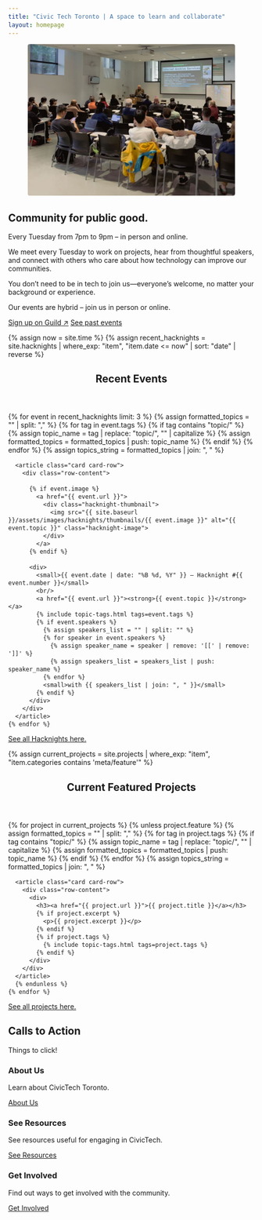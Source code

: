 ```yaml
---
title: "Civic Tech Toronto | A space to learn and collaborate"
layout: homepage
---
```

<article class="grid">
  <figure>
    <img
      src="assets/images/CivicTechTO-InPerson.jpg"
      alt="Picture of a group of people sitting listening to a presentation at a Civic Tech Toronto Hacknight"
      style="border-radius: 4px;"
    />
  </figure>
  <div>
    <hgroup>
    <h1>Community for public good.</h1>
    <p>Every Tuesday from 7pm to 9pm – in person and online.</p>
    </hgroup>
    <p>We meet every Tuesday to work on projects, hear from thoughtful speakers, and connect with others who care about how technology can improve our communities.</p>
    <p>You don’t need to be in tech to join us—everyone’s welcome, no matter your background or experience.</p>
    <p>Our events are hybrid – join us in person or online.</p>
    <div class="button-list">
      <a role="button" class="outline" href="https://guild.host/ctto/events" target="_blank">Sign up on Guild<span aria-hidden="true">&nbsp;↗</span></a>
      <a role="button" class="secondary outline" href="{{'/hacknights' | relative_url }}">See past events</a>
    </div>
  </div>
</article>

<!-- === Recent Hacknights ===  -->

<!-- Past Hacknights -->

{% assign now = site.time %}
{% assign recent_hacknights = site.hacknights | where_exp: "item", "item.date <= now" | sort: "date" | reverse %}

<section>
  <header>
    <h2>Recent Events</h2>
  </header>
  <div id="pastHacknightsList" class="grid">
    {% for event in recent_hacknights limit: 3 %}
      {% assign formatted_topics = "" | split: "," %}
      {% for tag in event.tags %}
        {% if tag contains "topic/" %}
          {% assign topic_name = tag | replace: "topic/", "" | capitalize %}
          {% assign formatted_topics = formatted_topics | push: topic_name %}
        {% endif %}
      {% endfor %}
      {% assign topics_string = formatted_topics | join: ", " %}

      <article class="card card-row">
        <div class="row-content">

          {% if event.image %}
            <a href="{{ event.url }}">
              <div class="hacknight-thumbnail">
                <img src="{{ site.baseurl }}/assets/images/hacknights/thumbnails/{{ event.image }}" alt="{{ event.topic }}" class="hacknight-image">
              </div>
            </a>
          {% endif %}

          <div>
            <small>{{ event.date | date: "%B %d, %Y" }} — Hacknight #{{ event.number }}</small>
            <br/>
            <a href="{{ event.url }}"><strong>{{ event.topic }}</strong></a>
            {% include topic-tags.html tags=event.tags %}
            {% if event.speakers %}
              {% assign speakers_list = "" | split: "" %}
              {% for speaker in event.speakers %}
                {% assign speaker_name = speaker | remove: '[[' | remove: ']]' %}
                {% assign speakers_list = speakers_list | push: speaker_name %}
              {% endfor %}
              <small>with {{ speakers_list | join: ", " }}</small>
            {% endif %}
          </div>
        </div>
      </article>
    {% endfor %}
  </div>
  <div class="frontpage-action">
    <a href="{{ '/hacknights' | relative_url }}">See all Hacknights here.</a>
  </div>
</section>



<!-- === Projects Feature ===  -->

{% assign current_projects = site.projects | where_exp: "item", "item.categories contains 'meta/feature'" %}

<section>
  <header>
    <h2>Current Featured Projects</h2>
  </header>
  <div class="card-list">
    {% for project in current_projects %}
      {% unless project.feature %}
      {% assign formatted_topics = "" | split: "," %}
      {% for tag in project.tags %}
        {% if tag contains "topic/" %}
          {% assign topic_name = tag | replace: "topic/", "" | capitalize %}
          {% assign formatted_topics = formatted_topics | push: topic_name %}
        {% endif %}
      {% endfor %}
      {% assign topics_string = formatted_topics | join: ", " %}

      <article class="card card-row">
        <div class="row-content">
          <div>
            <h3><a href="{{ project.url }}">{{ project.title }}</a></h3>
            {% if project.excerpt %}
              <p>{{ project.excerpt }}</p>
            {% endif %}
            {% if project.tags %}
              {% include topic-tags.html tags=project.tags %}
            {% endif %}
          </div>
        </div>
      </article>
      {% endunless %}
    {% endfor %}
  </div>


  <div class="frontpage-action">
    <a href="{{ '/projects' | relative_url }}">See all projects here.</a>
  </div>

</section>

<!-- === Call to Actions ===  -->

<section>
  <hgroup>
  <h2>Calls to Action</h2>
  <p>Things to click!</p>
  </hgroup>
  <div class="grid">
    <article>
      <h3>About Us</h3>
      <p>Learn about CivicTech Toronto.</p>
      <a role="button" href="{{ '/about-us' | relative_url  }}">About Us</a>
    </article>
    <article>
      <h3>See Resources</h3>
      <p>See resources useful for engaging in CivicTech.</p>
      <a role="button" href="{{ '/resources' | relative_url  }}">See Resources</a>
    </article>
    <article>
      <h3>Get Involved</h3>
      <p>Find out ways to get involved with the community.</p>
      <a role="button" href="{{ '/get-involved' | relative_url  }}">Get Involved</a>
    </article>
  </div>
</section>
